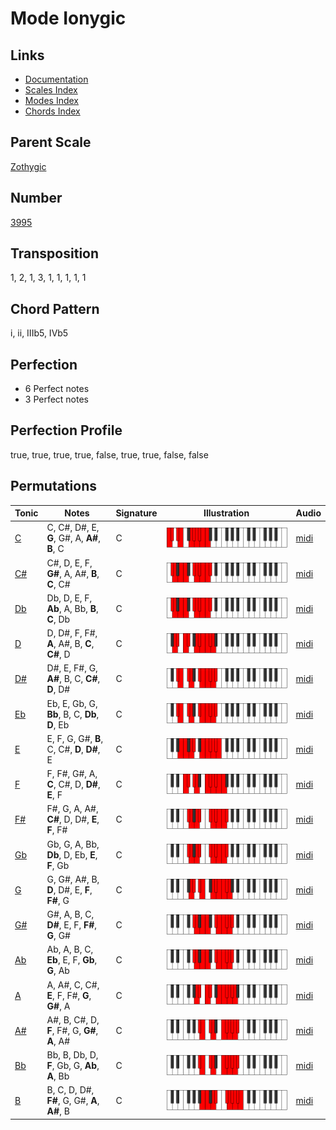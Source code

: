 # Mode Ionygic

## Links

- [Documentation](README.md)
- [Scales Index](Scales.md)
- [Modes Index](Modes.md)
- [Chords Index](Chords.md)

## Parent Scale

[Zothygic](ScaleZothygic.md)

## Number

[3995](https://ianring.com/musictheory/scales/3995)

## Transposition

1, 2, 1, 3, 1, 1, 1, 1, 1

## Chord Pattern

i, ii, IIIb5, IVb5

## Perfection

- 6 Perfect notes
- 3 Perfect notes

## Perfection Profile

true, true, true, true, false, true, true, false, false

## Permutations

| Tonic | Notes | Signature | Illustration | Audio |
|-------|-------|-----------|--------------|-------|
| [C](ModeCNaturalIonygic.md) | C, C#, D#, E, **G**, G#, A, **A#**, **B**, C | C | ![CNaturalIonygic](ModeCNaturalIonygic.png) | [midi](https://github.com/edipermadi/music/blob/main/docs/ModeCNaturalIonygic.mid?raw=true) |
| [C#](ModeCSharpIonygic.md) | C#, D, E, F, **G#**, A, A#, **B**, **C**, C# | C | ![CSharpIonygic](ModeCSharpIonygic.png) | [midi](https://github.com/edipermadi/music/blob/main/docs/ModeCSharpIonygic.mid?raw=true) |
| [Db](ModeDFlatIonygic.md) | Db, D, E, F, **Ab**, A, Bb, **B**, **C**, Db | C | ![DFlatIonygic](ModeDFlatIonygic.png) | [midi](https://github.com/edipermadi/music/blob/main/docs/ModeDFlatIonygic.mid?raw=true) |
| [D](ModeDNaturalIonygic.md) | D, D#, F, F#, **A**, A#, B, **C**, **C#**, D | C | ![DNaturalIonygic](ModeDNaturalIonygic.png) | [midi](https://github.com/edipermadi/music/blob/main/docs/ModeDNaturalIonygic.mid?raw=true) |
| [D#](ModeDSharpIonygic.md) | D#, E, F#, G, **A#**, B, C, **C#**, **D**, D# | C | ![DSharpIonygic](ModeDSharpIonygic.png) | [midi](https://github.com/edipermadi/music/blob/main/docs/ModeDSharpIonygic.mid?raw=true) |
| [Eb](ModeEFlatIonygic.md) | Eb, E, Gb, G, **Bb**, B, C, **Db**, **D**, Eb | C | ![EFlatIonygic](ModeEFlatIonygic.png) | [midi](https://github.com/edipermadi/music/blob/main/docs/ModeEFlatIonygic.mid?raw=true) |
| [E](ModeENaturalIonygic.md) | E, F, G, G#, **B**, C, C#, **D**, **D#**, E | C | ![ENaturalIonygic](ModeENaturalIonygic.png) | [midi](https://github.com/edipermadi/music/blob/main/docs/ModeENaturalIonygic.mid?raw=true) |
| [F](ModeFNaturalIonygic.md) | F, F#, G#, A, **C**, C#, D, **D#**, **E**, F | C | ![FNaturalIonygic](ModeFNaturalIonygic.png) | [midi](https://github.com/edipermadi/music/blob/main/docs/ModeFNaturalIonygic.mid?raw=true) |
| [F#](ModeFSharpIonygic.md) | F#, G, A, A#, **C#**, D, D#, **E**, **F**, F# | C | ![FSharpIonygic](ModeFSharpIonygic.png) | [midi](https://github.com/edipermadi/music/blob/main/docs/ModeFSharpIonygic.mid?raw=true) |
| [Gb](ModeGFlatIonygic.md) | Gb, G, A, Bb, **Db**, D, Eb, **E**, **F**, Gb | C | ![GFlatIonygic](ModeGFlatIonygic.png) | [midi](https://github.com/edipermadi/music/blob/main/docs/ModeGFlatIonygic.mid?raw=true) |
| [G](ModeGNaturalIonygic.md) | G, G#, A#, B, **D**, D#, E, **F**, **F#**, G | C | ![GNaturalIonygic](ModeGNaturalIonygic.png) | [midi](https://github.com/edipermadi/music/blob/main/docs/ModeGNaturalIonygic.mid?raw=true) |
| [G#](ModeGSharpIonygic.md) | G#, A, B, C, **D#**, E, F, **F#**, **G**, G# | C | ![GSharpIonygic](ModeGSharpIonygic.png) | [midi](https://github.com/edipermadi/music/blob/main/docs/ModeGSharpIonygic.mid?raw=true) |
| [Ab](ModeAFlatIonygic.md) | Ab, A, B, C, **Eb**, E, F, **Gb**, **G**, Ab | C | ![AFlatIonygic](ModeAFlatIonygic.png) | [midi](https://github.com/edipermadi/music/blob/main/docs/ModeAFlatIonygic.mid?raw=true) |
| [A](ModeANaturalIonygic.md) | A, A#, C, C#, **E**, F, F#, **G**, **G#**, A | C | ![ANaturalIonygic](ModeANaturalIonygic.png) | [midi](https://github.com/edipermadi/music/blob/main/docs/ModeANaturalIonygic.mid?raw=true) |
| [A#](ModeASharpIonygic.md) | A#, B, C#, D, **F**, F#, G, **G#**, **A**, A# | C | ![ASharpIonygic](ModeASharpIonygic.png) | [midi](https://github.com/edipermadi/music/blob/main/docs/ModeASharpIonygic.mid?raw=true) |
| [Bb](ModeBFlatIonygic.md) | Bb, B, Db, D, **F**, Gb, G, **Ab**, **A**, Bb | C | ![BFlatIonygic](ModeBFlatIonygic.png) | [midi](https://github.com/edipermadi/music/blob/main/docs/ModeBFlatIonygic.mid?raw=true) |
| [B](ModeBNaturalIonygic.md) | B, C, D, D#, **F#**, G, G#, **A**, **A#**, B | C | ![BNaturalIonygic](ModeBNaturalIonygic.png) | [midi](https://github.com/edipermadi/music/blob/main/docs/ModeBNaturalIonygic.mid?raw=true) |
